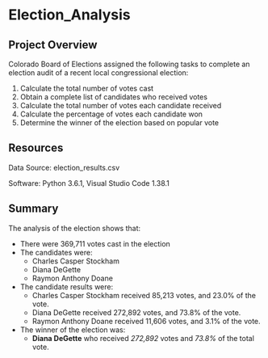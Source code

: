 # Election_Analysis
## Project Overview

Colorado Board of Elections assigned the following tasks to complete an election audit of a recent local congressional election:
1. Calculate the total number of votes cast
2. Obtain a complete list of candidates who received votes
3. Calculate the total number of votes each candidate received
4. Calculate the percentage of votes each candidate won
5. Determine the winner of the election based on popular vote

## Resources
Data Source: election_results.csv

Software: Python 3.6.1, Visual Studio Code 1.38.1

## Summary
The analysis of the election shows that:
- There were 369,711 votes cast in the election
- The candidates were:
  - Charles Casper Stockham
  - Diana DeGette
  - Raymon Anthony Doane
- The candidate results were:
  - Charles Casper Stockham received 85,213 votes, and 23.0% of the vote.
  - Diana DeGette received 272,892 votes, and 73.8% of the vote.
  - Raymon Anthony Doane received 11,606 votes, and 3.1% of the vote.
- The winner of the election was:
  - **Diana DeGette** who received *272,892* votes and *73.8%* of the total vote.
